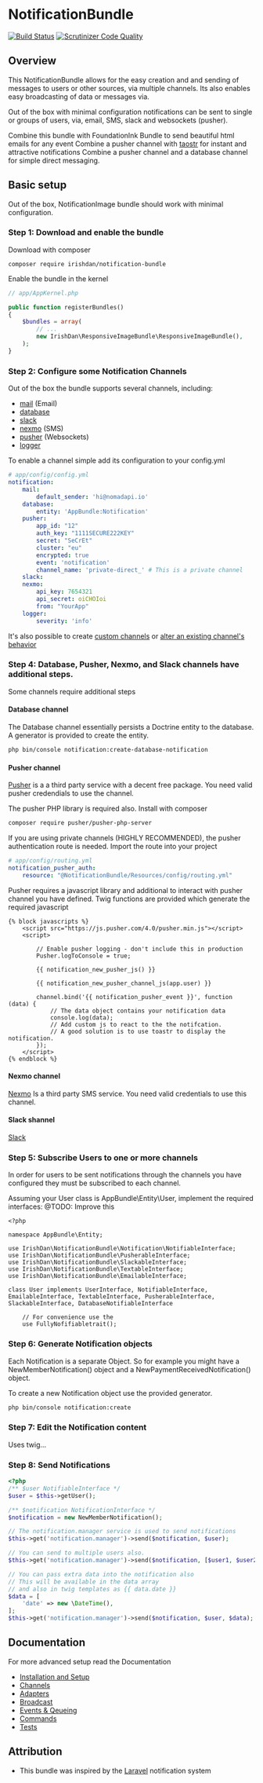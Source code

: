 # NotificationBundle

[![Build Status](https://travis-ci.org/irishdan/NotificationBundle.svg?branch=master)](https://travis-ci.org/irishdan/NotificationBundle)
[![Scrutinizer Code Quality](https://scrutinizer-ci.com/g/irishdan/NotificationBundle/badges/quality-score.png?b=master)](https://scrutinizer-ci.com/g/irishdan/NotificationBundle/?branch=master)

## Overview

This NotificationBundle allows for the easy creation and and sending of messages to users or other sources, via multiple channels.
Its also enables easy broadcasting of data or messages via.

Out of the box with minimal configuration notifications can be sent to single or groups of users,
via, email, SMS, slack and websockets (pusher).

Combine this bundle with FoundationInk Bundle to send beautiful html emails for any event
Combine a pusher channel with [taostr](https://codeseven.github.io/toastr/) for instant and attractive notifications
Combine a pusher channel and a database channel for simple direct messaging.

## Basic setup

Out of the box, NotificationImage bundle should work with minimal configuration.

### Step 1: Download and enable the bundle

Download with composer
```
composer require irishdan/notification-bundle
```
Enable the bundle in the kernel
```php
// app/AppKernel.php

public function registerBundles()
{
    $bundles = array(
        // ...
        new IrishDan\ResponsiveImageBundle\ResponsiveImageBundle(),
    );
}
```
### Step 2: Configure some Notification Channels

Out of the box the bundle supports several channels, including:
- [mail](Resources/doc/channels.md#mail) (Email)
- [database](Resources/doc/channels.md#database)
- [slack](Resources/doc/channels.md#slack)
- [nexmo](Resources/doc/channels.md#nexmo) (SMS)
- [pusher](Resources/doc/channels.md#pusher) (Websockets)
- [logger](Resources/doc/channels.md#logger)

To enable a channel simple add its configuration to your config.yml

```yml
# app/config/config.yml
notification:
    mail:
        default_sender: 'hi@nomadapi.io'
    database:
        entity: 'AppBundle:Notification'
    pusher:
        app_id: "12"
        auth_key: "1111SECURE222KEY"
        secret: "SeCrEt"
        cluster: "eu"
        encrypted: true
        event: 'notification'
        channel_name: 'private-direct_' # This is a private channel
    slack:
    nexmo:
        api_key: 7654321
        api_secret: oiCHOIoi
        from: "YourApp"
    logger:
        severity: 'info'
```

It's also possible to create [custom channels](Resources/doc/channels.md) or [alter an existing channel's behavior](Resources/doc/channels.md)

### Step 4: Database, Pusher, Nexmo, and Slack channels have additional steps.

Some channels require additional steps

#### Database channel

The Database channel essentially persists a Doctrine entity to the database. 
A generator is provided to create the entity.

```bash
php bin/console notification:create-database-notification 
```
#### Pusher channel
[Pusher](https://pusher.com/) is a a third party service with a decent free package. You need valid pusher credendials to use the channel.

The pusher PHP library is required also. Install with composer
```bash
composer require pusher/pusher-php-server

```
If you are using private channels (HIGHLY RECOMMENDED), the pusher authentication route is needed.
Import the route into your project

```yml
# app/config/routing.yml
notification_pusher_auth:
    resource: "@NotificationBundle/Resources/config/routing.yml"

```
Pusher requires a javascript library and additional  to interact with pusher channel you have defined. 
Twig functions are provided which generate the required javascript

```twig
{% block javascripts %}
    <script src="https://js.pusher.com/4.0/pusher.min.js"></script>
    <script>
      
        // Enable pusher logging - don't include this in production
        Pusher.logToConsole = true;

        {{ notification_new_pusher_js() }}

        {{ notification_new_pusher_channel_js(app.user) }}

        channel.bind('{{ notification_pusher_event }}', function (data) {
            // The data object contains your notification data
            console.log(data);
            // Add custom js to react to the the notifcation.
            // A good solution is to use toastr to display the notification.
        });  
    </script>
{% endblock %}

```

#### Nexmo channel

[Nexmo](https://www.nexmo.com) Is a third party SMS service. You need valid credentials to use this channel.

#### Slack shannel

[Slack](https://slack.com) 

### Step 5: Subscribe Users to one or more channels

In order for users to be sent notifications through the channels you have configured they must be subscribed to each channel.

Assuming your User class is AppBundle\Entity\User, implement the required interfaces:
@TODO: Improve this

```
<?php

namespace AppBundle\Entity;

use IrishDan\NotificationBundle\Notification\NotifiableInterface;
use IrishDan\NotificationBundle\PusherableInterface;
use IrishDan\NotificationBundle\SlackableInterface;
use IrishDan\NotificationBundle\TextableInterface;
use IrishDan\NotificationBundle\EmailableInterface;

class User implements UserInterface, NotifiableInterface, EmailableInterface, TextableInterface, PusherableInterface, SlackableInterface, DatabaseNotifiableInterface

    // For convenience use the
    use FullyNofifiabletrait();

```

### Step 6: Generate Notification objects

Each Notification is a separate Object. 
So for example you might have a NewMemberNotification() object and a NewPaymentReceivedNotification() object.

To create a new Notification object use the provided generator.

```bash
php bin/console notification:create
```
### Step 7: Edit the Notification content

Uses twig...

### Step 8: Send Notifications

```php
<?php
/** $user NotifiableInterface */
$user = $this->getUser();

/** $notification NotificationInterface */
$notification = new NewMemberNotification();

// The notification.manager service is used to send notifications
$this->get('notification.manager')->send($notification, $user);

// You can send to multiple users also.
$this->get('notification.manager')->send($notification, [$user1, $user2]);

// You can pass extra data into the notification also
// This will be available in the data array
// and also in twig templates as {{ data.date }}
$data = [
    'date' => new \DateTime(),
];
$this->get('notification.manager')->send($notification, $user, $data);
```

## Documentation

For more advanced setup read the Documentation

- [Installation and Setup](Resources/doc/installation.md)
- [Channels](Resources/doc/channels.md)
- [Adapters](Resources/doc/adapters.md)
- [Broadcast](Resources/doc/broadcast.md)
- [Events & Qeueing](Resources/doc/events_queueing.md)
- [Commands](Resources/doc/commands.md)
- [Tests](Resources/doc/tests.md)


    
    
## Attribution

- This bundle was inspired by the [Laravel](https://laravel.com/) notification system